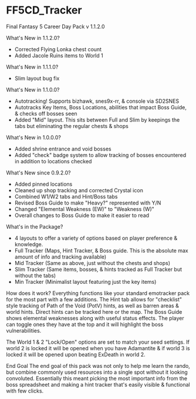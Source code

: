 # FF5CD_Tracker
Final Fantasy 5 Career Day Pack v 1.1.2.0

What's New in 1.1.2.0?
- Corrected Flying Lonka chest count
- Added Jacole Ruins items to World 1

What's New in 1.1.1.0?
- Slim layout bug fix

What's New in 1.1.0.0?
- Autotracking! Supports bizhawk, snes9x-rr, & console via SD2SNES
- Autotracks Key Items, Boss Locations, abilities that impact Boss Guide, & checks off bosses seen
- Added "Mid" layout. This sits between Full and Slim by keepings the tabs but eliminating the regular chests & shops

What's New in 1.0.0.0?
- Added shrine entrance and void bosses
- Added "check" badge system to allow tracking of bosses encountered in addition to locations checked

What's New since 0.9.2.0?
- Added pinned locations
- Cleaned up shop tracking and corrected Crystal icon
- Combined W1/W2 tabs and Hint/Boss tabs
- Revised Boss Guide to make "Heavy?" represented with Y/N
- Changed "Elemental Weakness (EW)" to "Weakness (W)"
- Overall changes to Boss Guide to make it easier to read

What's in the Package?
- 4 layouts to offer a variety of options based on player preference & knowledge.
- Full Tracker (Maps, Hint Tracker, & Boss guide. This is the absolute max amount of info and tracking available)
- Mid Tracker (Same as above, just without the chests and shops)
- Slim Tracker (Same items, bosses, & hints tracked as Full Tracker but without the tabs)
- Min Tracker (Minimalist layout featuring just the key items)

How does it work?
Everything functions like your standard emotracker pack for the most part with a few additions.
The Hint tab allows for "checklist" style tracking of Path of the Void (PotV) hints, as well as barren areas & world hints. Direct hints can be tracked here or the map.
The Boss Guide shows elemental weaknesses along with useful status effects. The player can toggle ones they have at the top and it will highlight the boss vulnerabilities.

The World 1 & 2 "Lock/Open" options are set to match your seed settings. If world 2 is locked it will be opened when you have Adamantite & if world 3 is locked it will be opened upon beating ExDeath in world 2.

End Goal
The end goal of this pack was not only to help me learn the rando, but combine commonly used resources into a single spot without it looking convoluted.
Essentially this meant picking the most important info from the boss spreadsheet and making a hint tracker that's easily visible & functional with few clicks.

